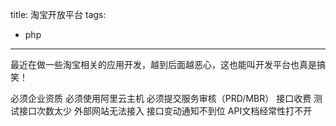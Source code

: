 title: 淘宝开放平台
tags:
- php
---

最近在做一些淘宝相关的应用开发，越到后面越恶心，这也能叫开发平台也真是搞笑！

<!-- more -->
必须企业资质
必须使用阿里云主机
必须提交服务审核（PRD/MBR）
接口收费
测试接口次数太少
外部网站无法接入
接口变动通知不到位
API文档经常性打不开
